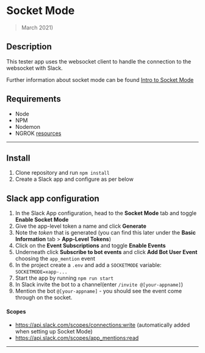 # Socket Mode

> March 2021)

## Description

This tester app uses the websocket client to handle the connection to the websocket with Slack.

Further information about socket mode can be found [Intro to Socket Mode](https://api.slack.com/apis/connections/socket)

## Requirements

- Node
- NPM
- Nodemon
- NGROK [resources]()

---

## Install

1. Clone repository and run `npm install`
2. Create a Slack app and configure as per below

## Slack app configuration

1. In the Slack App configuration, head to the **Socket Mode** tab and toggle **Enable Socket Mode**
2. Give the app-level token a name and click **Generate**
3. Note the _token_ that is generated (you can find this later under the **Basic Information** tab > **App-Level Tokens**)
4. Click on the **Event Subscriptions** and toggle **Enable Events**
5. Underneath click **Subscribe to bot events** and click **Add Bot User Event** choosing the `app_mention` event
6. In the project create a `.env` and add a `SOCKETMODE` variable: `SOCKETMODE=xapp-...`
7. Start the app by running `npm run start`
8. In Slack invite the bot to a channel(enter `/invite @[your-appname]`)
9. Mention the bot `@[your-appname]` - you should see the event come through on the socket.

#### Scopes

- https://api.slack.com/scopes/connections:write (automatically added when setting up Socket Mode)
- https://api.slack.com/scopes/app_mentions:read

---
